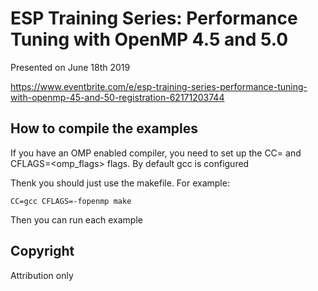 # ESP Training Series: Performance Tuning with OpenMP 4.5 and 5.0

Presented on June 18th 2019

https://www.eventbrite.com/e/esp-training-series-performance-tuning-with-openmp-45-and-50-registration-62171203744

## How to compile the examples 
If you have an OMP enabled compiler, you need to set up the CC=<comp> and CFLAGS=<omp_flags> flags. By default gcc is configured

Thenk you should just use the makefile. For example:

```
CC=gcc CFLAGS=-fopenmp make
```

Then you can run each example

## Copyright

Attribution only
